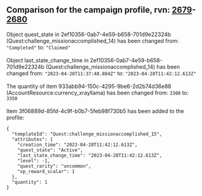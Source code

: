 ## Comparison for the campaign profile, rvn: [2679](https://github.com/PRO100KatYT/FortniteProfileRevisions/tree/main/profiles/campaign/2679%20campaign.json)-[2680](https://github.com/PRO100KatYT/FortniteProfileRevisions/tree/main/profiles/campaign/2680%20campaign.json)

Object quest_state in 2ef10356-0ab7-4e59-b658-701d9e22324b (Quest:challenge_missionaccomplished_14) has been changed from: `"Completed"` to: `"Claimed"`
<br><br>
Object last_state_change_time in 2ef10356-0ab7-4e59-b658-701d9e22324b (Quest:challenge_missionaccomplished_14) has been changed from: `"2023-04-28T11:37:48.884Z"` to: `"2023-04-28T11:42:12.613Z"`
<br><br>
The quantity of item 933abb94-150c-4295-9be6-2d2b74d36e88 (AccountResource:currency_xrayllama) has been changed from: `3300` to: `3350`
<br><br>
Item 3f06889d-85fd-4c9f-b0b7-5feb98f730b5 has been added to the profile:

```
{
  "templateId": "Quest:challenge_missionaccomplished_15",
  "attributes": {
    "creation_time": "2023-04-28T11:42:12.613Z",
    "quest_state": "Active",
    "last_state_change_time": "2023-04-28T11:42:12.613Z",
    "level": -1,
    "quest_rarity": "uncommon",
    "xp_reward_scalar": 1
  },
  "quantity": 1
}
```

<br><br>
